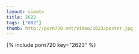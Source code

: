 ```yaml
--- 
layout: sieutv
title: 2623
tags: ["002"]
thumb: http://porn720.net/video/2623/poster.jpg
---
```

{% include porn720 key="2623" %} 
